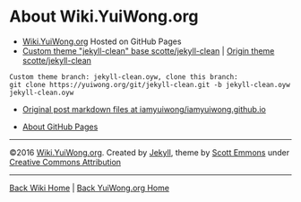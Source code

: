 # About Wiki.YuiWong.org

- [Wiki.YuiWong.org](https://wiki.yuiwong.org) Hosted on GitHub Pages
- [Custom theme "jekyll-clean" base scotte/jekyll-clean](https://yuiwong.org/gitweb/?p=jekyll-clean.git;a=tree;h=refs/heads/jekyll-clean.oyw;hb=refs/heads/jekyll-clean.oyw)
  | [Origin theme scotte/jekyll-clean](https://github.com/scotte/jekyll-clean)
```
Custom theme branch: jekyll-clean.oyw, clone this branch:
git clone https://yuiwong.org/git/jekyll-clean.git -b jekyll-clean.oyw jekyll-clean.oyw
```
- [Original post markdown files at iamyuiwong/iamyuiwong.github.io](https://github.com/iamyuiwong/iamyuiwong.github.io/tree/master/md)

- [About GitHub Pages](http://wiki.yuiwong.org/clean-theme/2016/09/About-GitHubPages)

---

©2016 [Wiki.YuiWong.org](https://wiki.yuiwong.org).
 Created by [Jekyll](http://jekyllrb.com/),
 theme by [Scott Emmons](https://github.com/scotte/jekyll-clean)
 under [Creative Commons Attribution](http://creativecommons.org/licenses/by/4.0/)

---

[Back Wiki Home](http://wiki.yuiwong.org)
 | [Back YuiWong.org Home](http://yuiwong.org)

